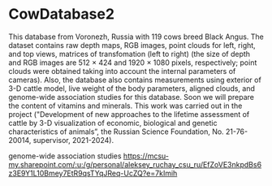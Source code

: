 # CowDatabase2

This database from Voronezh, Russia with 119 cows breed Black Angus. The dataset contains raw depth maps, RGB images, point clouds for left, right, and top views, matrices of transfomation (left to right) (the size of depth and RGB images are 512 × 424 and 1920 × 1080 pixels, respectively; point clouds were obtained taking into account the internal parameters of cameras). Also, the database also contains measurements using exterior of 3-D cattle model, live weight of the body parameters, aligned clouds, and genome-wide association studies for this database. Soon we will prepare the content of vitamins and minerals. This work was carried out in the project ("Development of new approaches to the lifetime assessment of cattle by 3-D visualization of economic, biological and genetic characteristics of animals”, the Russian Science Foundation, No. 21-76-20014, supervisor, 2021-2024).

genome-wide association studies
https://mcsu-my.sharepoint.com/:u:/g/personal/aleksey_ruchay_csu_ru/EfZoVE3nkpdBs6z3E9Y1L10Bmey7EtR9qsTYqJReq-UcZQ?e=7kImih
